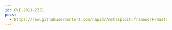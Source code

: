 ```yaml
---
id: CVE-2011-2371
pocs:
  - https://raw.githubusercontent.com/rapid7/metasploit-framework/master/modules/exploits/windows/browser/mozilla_reduceright.rb
---
```

